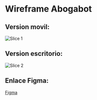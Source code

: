 # Wireframe Abogabot
## Version movil:
![Slice 1](https://user-images.githubusercontent.com/83978334/155878685-c54ce216-d91f-4b67-9a99-26617cf859b5.png)
## Version escritorio:
![Slice 2](https://user-images.githubusercontent.com/83978334/155878686-c13d91e2-ed90-40b6-8ea6-04dd3051346f.png)
## Enlace Figma:
[Figma](https://www.figma.com/file/7O20t2wFpVTephiQLb2E4l/warframe-abogabot?node-id=0%3A1)
